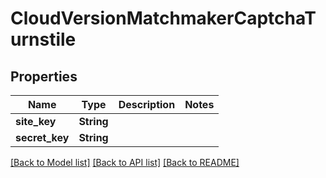# CloudVersionMatchmakerCaptchaTurnstile

## Properties

Name | Type | Description | Notes
------------ | ------------- | ------------- | -------------
**site_key** | **String** |  | 
**secret_key** | **String** |  | 

[[Back to Model list]](../README.md#documentation-for-models) [[Back to API list]](../README.md#documentation-for-api-endpoints) [[Back to README]](../README.md)


